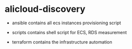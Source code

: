 # alicloud-discovery

- ansible contains all ecs instances provisioning script 

- scripts contains shell script for ECS, RDS measurement

- terraform contains the infrastructure automation